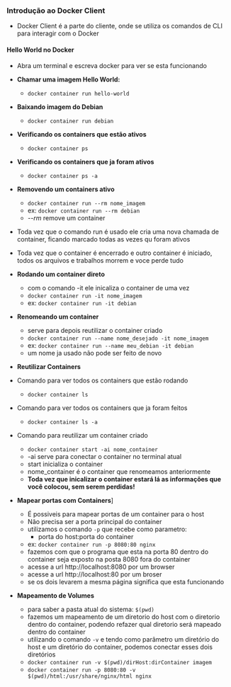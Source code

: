 ### Introdução ao Docker Client

* Docker Client é a parte do cliente, onde se utiliza os comandos de CLI para interagir com o Docker

#### Hello World no Docker
* Abra um terminal e escreva docker para ver se esta funcionando
* **Chamar uma imagem Hello World:** 
    * `docker container run hello-world`

* **Baixando imagem do Debian** 
    * `docker container run debian`

* **Verificando os containers que estão ativos**
    * `docker container ps`

* **Verificando os containers que ja foram ativos** 
    * `docker container ps -a`

* **Removendo um containers ativo**
    * `docker container run --rm nome_imagem`
    * ex: `docker container run --rm debian`
    * _--rm_ remove um container 
* Toda vez que o comando run é usado ele cria uma nova chamada de container, ficando marcado todas as vezes qu foram ativos

* Toda vez que o container é encerrado e outro container é iniciado, todos os arquivos e trabalhos morrem e voce perde tudo


* **Rodando um container direto**
    * com o comando -it ele inicaliza o container de uma vez
    * `docker container run -it nome_imagem`
    * ex: `docker container run -it debian`

* **Renomeando um container**
    * serve para depois reutilizar o container criado
    * `docker container run --name nome_desejado -it nome_imagem`
    * ex: `docker container run --name meu_debian -it debian`
    * um nome ja usado não pode ser feito de novo
  
* **Reutilizar Containers**
* Comando para ver todos os containers que estão rodando
    * `docker container ls`
* Comando para ver todos os containers que ja foram feitos
    * `docker container ls -a`
* Comando para reutilizar um container criado
    * `docker container start -ai nome_container`
    * -ai serve para conectar o container no terminal atual
    * start inicializa o container 
    * nome_container é o container que renomeamos anteriormente
    * **Toda vez que inicalizar o container estará lá as informações que você colocou, sem serem perdidas!**

* **Mapear portas com Containers**]
    * É possiveis para mapear portas de um container para o host
    * Não precisa ser a porta principal do container
    * utilizamos o comando `-p` que recebe como parametro:
        * porta do host:porta do container
    * ex: `docker container run -p 8080:80 nginx`
    * fazemos com que o programa que esta na porta 80 dentro do container seja exposto na posta 8080 fora do container
    * acesse a url http://localhost:8080 por um browser
    * acesse a url http://localhost:80 por um broser
    * se os dois levarem a mesma página significa que esta funcionando
* **Mapeamento de Volumes**
    * para saber a pasta atual do sistema: `$(pwd)`
    * fazemos um mapeamento de um diretorio do host com o diretorio dentro do container, podendo refazer qual diretorio será mapeado dentro do container 
    * utilizando o comando `-v` e tendo como parâmetro um diretório do host e um diretório do container, podemos conectar esses dois diretórios 
    * `docker container run -v $(pwd)/dirHost:dirContainer imagem`
    * `docker container run -p 8080:80 -v $(pwd)/html:/usr/share/nginx/html nginx`


